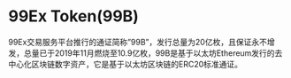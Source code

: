 # 99Ex Token(99B)

99Ex交易服务平台推行的通证简称”99B”，发行总量为20亿枚，且保证永不增发，总量已于2019年11月燃烧至10.9亿枚，99B是基于以太坊Ethereum发行的去中心化区块链数字资产，它是基于以太坊区块链的ERC20标准通证。

